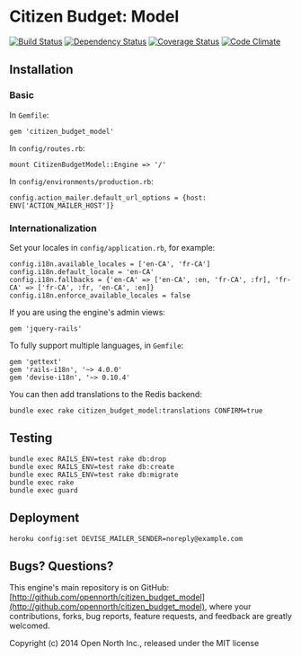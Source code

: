 # Citizen Budget: Model

[![Build Status](https://secure.travis-ci.org/opennorth/citizen_budget_model.png)](http://travis-ci.org/opennorth/citizen_budget_model)
[![Dependency Status](https://gemnasium.com/opennorth/citizen_budget_model.png)](https://gemnasium.com/opennorth/citizen_budget_model)
[![Coverage Status](https://coveralls.io/repos/opennorth/citizen_budget_model/badge.png?branch=master)](https://coveralls.io/r/opennorth/citizen_budget_model)
[![Code Climate](https://codeclimate.com/github/opennorth/citizen_budget_model.png)](https://codeclimate.com/github/opennorth/citizen_budget_model)

## Installation

### Basic

In `Gemfile`:

    gem 'citizen_budget_model'

In `config/routes.rb`:

    mount CitizenBudgetModel::Engine => '/'

In `config/environments/production.rb`:

    config.action_mailer.default_url_options = {host: ENV['ACTION_MAILER_HOST']}

### Internationalization

Set your locales in `config/application.rb`, for example:

    config.i18n.available_locales = ['en-CA', 'fr-CA']
    config.i18n.default_locale = 'en-CA'
    config.i18n.fallbacks = {'en-CA' => ['en-CA', :en, 'fr-CA', :fr], 'fr-CA' => ['fr-CA', :fr, 'en-CA', :en]}
    config.i18n.enforce_available_locales = false

If you are using the engine's admin views:

    gem 'jquery-rails'

To fully support multiple languages, in `Gemfile`:

    gem 'gettext'
    gem 'rails-i18n', '~> 4.0.0'
    gem 'devise-i18n', '~> 0.10.4'

You can then add translations to the Redis backend:

    bundle exec rake citizen_budget_model:translations CONFIRM=true

## Testing

    bundle exec RAILS_ENV=test rake db:drop
    bundle exec RAILS_ENV=test rake db:create
    bundle exec RAILS_ENV=test rake db:migrate
    bundle exec rake
    bundle exec guard

## Deployment

    heroku config:set DEVISE_MAILER_SENDER=noreply@example.com

## Bugs? Questions?

This engine's main repository is on GitHub: [http://github.com/opennorth/citizen_budget_model](http://github.com/opennorth/citizen_budget_model), where your contributions, forks, bug reports, feature requests, and feedback are greatly welcomed.

Copyright (c) 2014 Open North Inc., released under the MIT license
